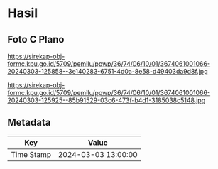# Hasil

## Foto C Plano

https://sirekap-obj-formc.kpu.go.id/5709/pemilu/ppwp/36/74/06/10/01/3674061001066-20240303-125858--3e140283-6751-4d0a-8e58-d49403da9d8f.jpg

https://sirekap-obj-formc.kpu.go.id/5709/pemilu/ppwp/36/74/06/10/01/3674061001066-20240303-125925--85b91529-03c6-473f-b4d1-3185038c5148.jpg


## Metadata

| Key        | Value               |
| ---------- | ------------------- |
| Time Stamp | 2024-03-03 13:00:00 |



